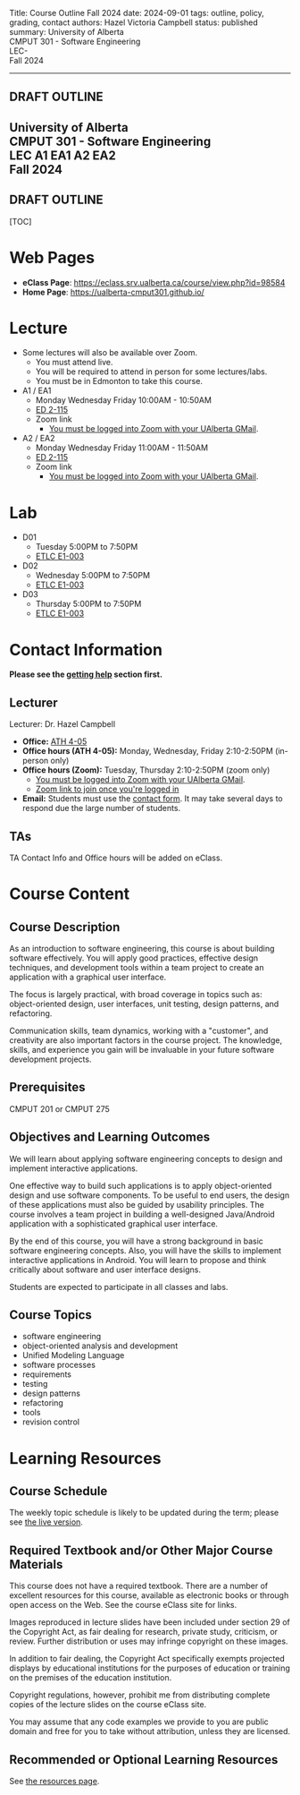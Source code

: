 Title: Course Outline Fall 2024
date: 2024-09-01
tags: outline, policy, grading, contact
authors: Hazel Victoria Campbell
status: published
summary: University of Alberta <br> CMPUT 301 - Software Engineering <br> LEC- <br> Fall 2024

----

<h2>DRAFT OUTLINE</h2>
<h2>University of Alberta <br> CMPUT 301 - Software Engineering <br> LEC A1 EA1 A2 EA2 <br> Fall 2024</h2>
<h2>DRAFT OUTLINE</h2>

[TOC]

# Web Pages

* **eClass Page**: <https://eclass.srv.ualberta.ca/course/view.php?id=98584>
* **Home Page**: <https://ualberta-cmput301.github.io/>

# Lecture

* Some lectures will also be available over Zoom.
    * You must attend live.
    * You will be required to attend in person for some lectures/labs. 
    * You must be in Edmonton to take this course.
* A1 / EA1 
    * Monday Wednesday Friday 10:00AM - 10:50AM 
    * [ED 2-115](http://www.campusmap.ualberta.ca/?b=edNorth)
    * Zoom link
        * [You must be logged into Zoom with your UAlberta GMail](https://support.eclass.ualberta.ca/index.php?/Knowledgebase/Article/View/422/23/using-zoom-for-students).
* A2 / EA2
    * Monday Wednesday Friday 11:00AM - 11:50AM
    * [ED 2-115](http://www.campusmap.ualberta.ca/?b=edNorth)
    * Zoom link
        * [You must be logged into Zoom with your UAlberta GMail](https://support.eclass.ualberta.ca/index.php?/Knowledgebase/Article/View/422/23/using-zoom-for-students).

# Lab

* D01
    * Tuesday 5:00PM to 7:50PM
    * [ETLC E1-003](http://www.campusmap.ualberta.ca/?b=etlc)
* D02
    * Wednesday 5:00PM to 7:50PM
    * [ETLC E1-003](http://www.campusmap.ualberta.ca/?b=etlc)
* D03
    * Thursday 5:00PM to 7:50PM
    * [ETLC E1-003](http://www.campusmap.ualberta.ca/?b=etlc)

# Contact Information

**Please see the [getting help]({filename}/general/help.md) section first.**

## Lecturer

Lecturer: Dr. Hazel Campbell

* **Office:** [ATH 4-05](http://www.campusmap.ualberta.ca/?b=ath)
* **Office hours (ATH 4-05):** Monday, Wednesday, Friday 2:10-2:50PM (in-person only)
* **Office hours (Zoom):** Tuesday, Thursday 2:10-2:50PM (zoom only)
    * [You must be logged into Zoom with your UAlberta GMail](https://support.eclass.ualberta.ca/index.php?/Knowledgebase/Article/View/422/23/using-zoom-for-students).
    * [Zoom link to join once you're logged in](https://ualberta-ca.zoom.us/j/99296332583)
* **Email:** Students must use the [contact form]({filename}/general/help.md#contact-instructor). It may take several days to respond due the large number of students. 

## TAs

TA Contact Info and Office hours will be added on eClass.

# Course Content

## Course Description

As an introduction to software engineering, this course is about building software effectively. You will apply good practices, effective design techniques, and development tools within a team project to create an application with a graphical user interface.

The focus is largely practical, with broad coverage in topics such as: object-oriented design, user interfaces, unit testing, design patterns, and refactoring.

Communication skills, team dynamics, working with a "customer", and creativity are also important factors in the course project. The knowledge, skills, and experience you gain will be invaluable in your future software development projects.

## Prerequisites

CMPUT 201 or CMPUT 275

## Objectives and Learning Outcomes

We will learn about applying software engineering concepts to design and implement interactive applications.

One effective way to build such applications is to apply object-oriented design and use software components. To be useful to end users, the design of these applications must also be guided by usability principles. The course involves a team project in building a well-designed Java/Android application with a sophisticated graphical user interface.

By the end of this course, you will have a strong background in basic software engineering concepts. Also, you will have the skills to implement interactive applications in Android. You will learn to propose and think critically about software and user interface designs.

Students are expected to participate in all classes and labs.

## Course Topics

* software engineering
* object-oriented analysis and development
* Unified Modeling Language
* software processes
* requirements
* testing
* design patterns
* refactoring
* tools
* revision control

# Learning Resources

## Course Schedule 

The weekly topic schedule is likely to be updated during the term; please see [the live version]({filename}/pages/home.md#schedule).

## Required Textbook and/or Other Major Course Materials

This course does not have a required textbook. There are a number of excellent resources for this course, available as electronic books or through open access on the Web. See the course eClass site for links.

Images reproduced in lecture slides have been included under section 29 of the Copyright Act, as fair dealing for research, private study, criticism, or review. Further distribution or uses may infringe copyright on these images.

In addition to fair dealing, the Copyright Act specifically exempts projected displays by educational institutions for the purposes of education or training on the premises of the education institution.

Copyright regulations, however, prohibit me from distributing complete copies of the lecture slides on the course eClass site.

You may assume that any code examples we provide to you are public domain and free for you to take without attribution, unless they are licensed.

## Recommended or Optional Learning Resources

See [the resources page]({filename}/general/resources.md).


